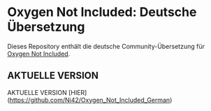 # Oxygen Not Included: Deutsche Übersetzung

Dieses Repository enthält die deutsche Community-Übersetzung für [Oxygen Not Included](https://www.kleientertainment.com/games/oxygen-not-included).


## AKTUELLE VERSION

AKTUELLE VERSION [HIER] (https://github.com/Ni42/Oxygen_Not_Included_German) 
